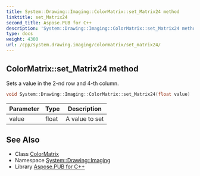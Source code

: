 ```yaml
---
title: System::Drawing::Imaging::ColorMatrix::set_Matrix24 method
linktitle: set_Matrix24
second_title: Aspose.PUB for C++
description: 'System::Drawing::Imaging::ColorMatrix::set_Matrix24 method. Sets a value in the 2-nd row and 4-th column in C++.'
type: docs
weight: 4300
url: /cpp/system.drawing.imaging/colormatrix/set_matrix24/
---
```

## ColorMatrix::set_Matrix24 method


Sets a value in the 2-nd row and 4-th column.

```cpp
void System::Drawing::Imaging::ColorMatrix::set_Matrix24(float value)
```


| Parameter | Type | Description |
| --- | --- | --- |
| value | float | A value to set |

## See Also

* Class [ColorMatrix](../)
* Namespace [System::Drawing::Imaging](../../)
* Library [Aspose.PUB for C++](../../../)
